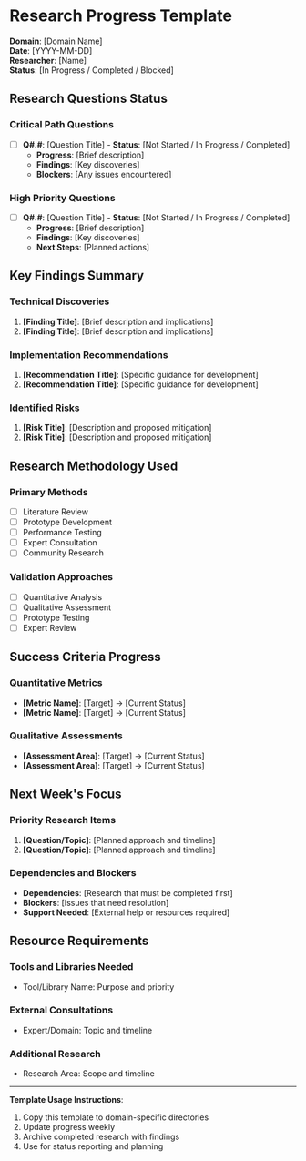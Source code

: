 # Research Progress Template

**Domain**: [Domain Name]  
**Date**: [YYYY-MM-DD]  
**Researcher**: [Name]  
**Status**: [In Progress / Completed / Blocked]

## Research Questions Status

### Critical Path Questions
- [ ] **Q#.#**: [Question Title] - **Status**: [Not Started / In Progress / Completed]
  - **Progress**: [Brief description]
  - **Findings**: [Key discoveries]
  - **Blockers**: [Any issues encountered]

### High Priority Questions
- [ ] **Q#.#**: [Question Title] - **Status**: [Not Started / In Progress / Completed]
  - **Progress**: [Brief description]
  - **Findings**: [Key discoveries]
  - **Next Steps**: [Planned actions]

## Key Findings Summary

### Technical Discoveries
1. **[Finding Title]**: [Brief description and implications]
2. **[Finding Title]**: [Brief description and implications]

### Implementation Recommendations
1. **[Recommendation Title]**: [Specific guidance for development]
2. **[Recommendation Title]**: [Specific guidance for development]

### Identified Risks
1. **[Risk Title]**: [Description and proposed mitigation]
2. **[Risk Title]**: [Description and proposed mitigation]

## Research Methodology Used

### Primary Methods
- [ ] Literature Review
- [ ] Prototype Development  
- [ ] Performance Testing
- [ ] Expert Consultation
- [ ] Community Research

### Validation Approaches
- [ ] Quantitative Analysis
- [ ] Qualitative Assessment
- [ ] Prototype Testing
- [ ] Expert Review

## Success Criteria Progress

### Quantitative Metrics
- **[Metric Name]**: [Target] → [Current Status]
- **[Metric Name]**: [Target] → [Current Status]

### Qualitative Assessments
- **[Assessment Area]**: [Target] → [Current Status]
- **[Assessment Area]**: [Target] → [Current Status]

## Next Week's Focus

### Priority Research Items
1. **[Question/Topic]**: [Planned approach and timeline]
2. **[Question/Topic]**: [Planned approach and timeline]

### Dependencies and Blockers
- **Dependencies**: [Research that must be completed first]
- **Blockers**: [Issues that need resolution]
- **Support Needed**: [External help or resources required]

## Resource Requirements

### Tools and Libraries Needed
- Tool/Library Name: Purpose and priority

### External Consultations
- Expert/Domain: Topic and timeline

### Additional Research
- Research Area: Scope and timeline

---

**Template Usage Instructions**:
1. Copy this template to domain-specific directories
2. Update progress weekly 
3. Archive completed research with findings
4. Use for status reporting and planning
